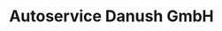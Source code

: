 ---
title: "Autoservice Danush GmbH"
url: /bayreuth/autoservice-danush-gmbh/
shop: Autowerkstatt
---